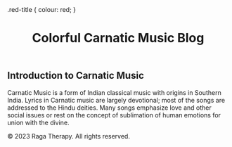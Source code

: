 
<html>
<head>
  <title>Raga Therapy Blog</title>
  .red-title {
  colour: red;
}  

</head>
<body>

  <header>
    <h1>Colorful Carnatic Music Blog</h1>
  </header>

  <main>
    <article>
      <h2>Introduction to Carnatic Music</h2>
      <p>Carnatic Music is a form of Indian classical music with origins in Southern India. Lyrics in Carnatic music are largely devotional; most of the songs are addressed to the Hindu deities. Many songs emphasize love and other social issues or rest on the concept of sublimation of human emotions for union with the divine.</p>
    </article>
  </main>

  <footer>
    <p>&copy; 2023 Raga Therapy. All rights reserved.</p>
    
  </footer>
</body>
</html>

